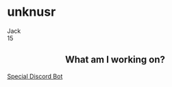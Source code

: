 <h1>unknusr</h1>

Jack
<br>
15

<h2 align='center'>What am I working on?</h2>

[Special Discord Bot](https://github.com/unknusr/Special-Discord-Bot)
